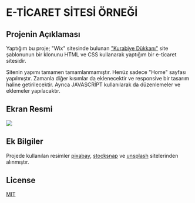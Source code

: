 # E-TİCARET SİTESİ ÖRNEĞİ

## Projenin Açıklaması

Yaptığım bu proje; "Wix" sitesinde bulunan ["Kurabiye Dükkanı"](https://www.wix.com/demone2/homemade-cookies-sto) site şablonunun bir klonunu HTML ve CSS kullanarak yaptığım bir e-ticaret sitesidir. 

Sitenin yapımı tamamen tamamlanmamıştır. Henüz sadece "Home" sayfası yapılmıştır. Zamanla diğer kısımlar da eklenecektir ve responsive bir tasarım haline getirilecektir. Ayrıca JAVASCRİPT kullanılarak da düzenlemeler ve eklemeler yapılacaktır. 

## Ekran Resmi

![](gif.gif)

## Ek Bilgiler

Projede kullanılan resimler [pixabay](https://pixabay.com/), [stocksnap](https://stocksnap.io/) ve [unsplash](https://unsplash.com/) sitelerinden alınmıştır. 

## License

[MIT](https://choosealicense.com/licenses/mit/)